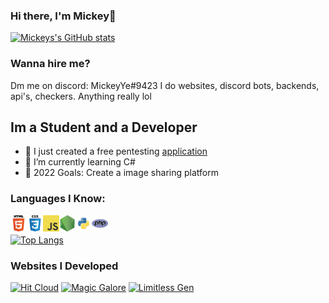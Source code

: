 ### Hi there, I'm Mickey👋 

[![Mickeys's GitHub stats](https://github-readme-stats.vercel.app/api?username=mickey758&theme=radical)](https://github.com/Mickey758)

### Wanna hire me?
Dm me on discord: MickeyYe#9423
I do websites, discord bots, backends, api's, checkers. Anything really lol

## Im a Student and a Developer

- 🔭 I just created a free pentesting [application](https://github.com/Mickey758/Calani-AIO)
- 🌱 I’m currently learning C#
- 🥅 2022 Goals: Create a image sharing platform

### Languages I Know:

[<img align="left" alt="HTML5" width="26px" src="https://raw.githubusercontent.com/github/explore/80688e429a7d4ef2fca1e82350fe8e3517d3494d/topics/html/html.png" />](https://html.com)
[<img align="left" alt="CSS3" width="26px" src="https://raw.githubusercontent.com/github/explore/80688e429a7d4ef2fca1e82350fe8e3517d3494d/topics/css/css.png" />](https://web.dev/learn/css/)
[<img align="left" alt="JavaScript" width="26px" src="https://raw.githubusercontent.com/github/explore/80688e429a7d4ef2fca1e82350fe8e3517d3494d/topics/javascript/javascript.png" />](https://www.javascript.com/)
[<img align="left" alt="Node.js" width="26px" src="https://raw.githubusercontent.com/github/explore/80688e429a7d4ef2fca1e82350fe8e3517d3494d/topics/nodejs/nodejs.png" />](https://nodejs.org/en/)
[<img align="left" alt="Node.js" width="26px" src="https://raw.githubusercontent.com/github/explore/80688e429a7d4ef2fca1e82350fe8e3517d3494d/topics/python/python.png" />](https://www.python.org/)
[<img align="left" alt="Node.js" width="26px" src="https://raw.githubusercontent.com/github/explore/80688e429a7d4ef2fca1e82350fe8e3517d3494d/topics/php/php.png" />](https://www.php.net/)
<br/>

[![Top Langs](https://github-readme-stats.vercel.app/api/top-langs/?username=mickey758&layout=compact)](https://github.com/Mickey758)


### Websites I Developed

[![Hit Cloud](https://img.shields.io/website?label=hitly.cloud&style=for-the-badge&url=http://google.com)](https://hitly.cloud)
[![Magic Galore](https://img.shields.io/website?label=magicgalore.xyz&style=for-the-badge&url=https://magicgalore.xyz/)](https://magicgalore.xyz)
[![Limitless Gen](https://img.shields.io/website?label=limitlessgen.xyz&style=for-the-badge&url=https://limitlessgen.xyz/)](https://limitlessgen.xyz)
